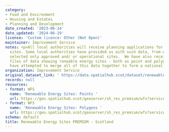 ```yaml
---
category:
- Food and Environment
- Housing and Estates
- Planning and Development
date_created: '2023-06-14'
date_updated: '2024-06-19'
license: 'Custom licence: Other (Not Open)'
maintainer: Improvement Service
notes: <p>All local authorities will receive planning applications for renewable energy
  sites. Some local authorities have provided us with such data, from which we have
  selected only approved and/ or operational sites.  We have also received separate
  files of data showing renwable energy sites - both as point and polygon, and we
  have attempted to merge all of this data together to form a national dataset.</p>
organization: Improvement Service
original_dataset_link: ' https://data.spatialhub.scot/dataset/renewable_energy_sites_premium-is'
records: null
resources:
- format: WFS
  name: 'Renewable Energy Sites: Points '
  url: https://geo.spatialhub.scot/geoserver/sh_res_premium/wfs?service=wfs&typeName=sh_res_premium:pub_respnt_premium
- format: WFS
  name: 'Renewable Energy Sites: Polygons '
  url: https://geo.spatialhub.scot/geoserver/sh_res_premium/wfs?service=wfs&typeName=sh_res_premium:pub_respol_premium
schema: default
title: Renewable Energy Sites PREMIUM - Scotland
---
```

